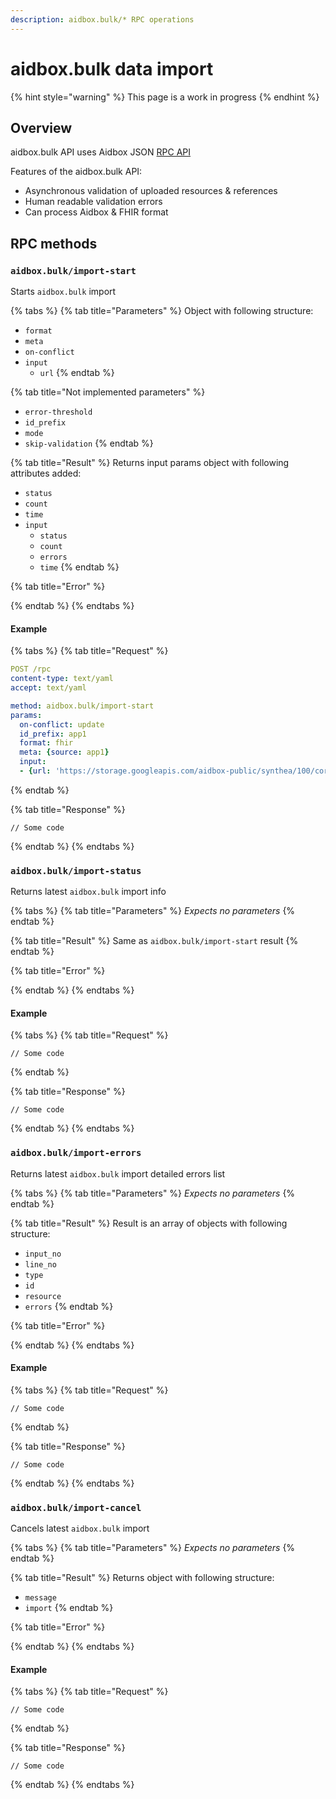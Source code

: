 ```yaml
---
description: aidbox.bulk/* RPC operations
---
```


# aidbox.bulk data import

{% hint style="warning" %}
This page is a work in progress
{% endhint %}

## Overview

aidbox.bulk API uses Aidbox JSON [RPC API](../rpc-api.md)

Features of the aidbox.bulk API:

* Asynchronous validation of uploaded resources & references
* Human readable validation errors
* Can process Aidbox & FHIR format

## RPC methods

### `aidbox.bulk/import-start`

Starts `aidbox.bulk` import

{% tabs %}
{% tab title="Parameters" %}
Object with following structure:

* `format`
* `meta`
* `on-conflict`
* `input`
  * `url`
{% endtab %}

{% tab title="Not implemented parameters" %}
* `error-threshold`
* `id_prefix`
* `mode`
* `skip-validation`
{% endtab %}

{% tab title="Result" %}
Returns input params object with following attributes added:

* `status`
* `count`
* `time`
* `input`
  * `status`
  * `count`
  * `errors`
  * `time`
{% endtab %}

{% tab title="Error" %}

{% endtab %}
{% endtabs %}

#### Example

{% tabs %}
{% tab title="Request" %}
```yaml
POST /rpc
content-type: text/yaml
accept: text/yaml

method: aidbox.bulk/import-start
params:
  on-conflict: update
  id_prefix: app1
  format: fhir
  meta: {source: app1}
  input:
  - {url: 'https://storage.googleapis.com/aidbox-public/synthea/100/corrupted-patient.ndjson.gz'}
```
{% endtab %}

{% tab title="Response" %}
```
// Some code
```
{% endtab %}
{% endtabs %}

### `aidbox.bulk/import-status`

Returns latest `aidbox.bulk` import info

{% tabs %}
{% tab title="Parameters" %}
_Expects no parameters_
{% endtab %}

{% tab title="Result" %}
Same as `aidbox.bulk/import-start` result
{% endtab %}

{% tab title="Error" %}

{% endtab %}
{% endtabs %}

#### Example

{% tabs %}
{% tab title="Request" %}
```
// Some code
```
{% endtab %}

{% tab title="Response" %}
```
// Some code
```
{% endtab %}
{% endtabs %}

### `aidbox.bulk/import-errors`

Returns latest `aidbox.bulk` import detailed errors list

{% tabs %}
{% tab title="Parameters" %}
_Expects no parameters_
{% endtab %}

{% tab title="Result" %}
Result is an array of objects with following structure:

* `input_no`
* `line_no`
* `type`
* `id`
* `resource`
* `errors`
{% endtab %}

{% tab title="Error" %}

{% endtab %}
{% endtabs %}

#### Example

{% tabs %}
{% tab title="Request" %}
```
// Some code
```
{% endtab %}

{% tab title="Response" %}
```
// Some code
```
{% endtab %}
{% endtabs %}

### `aidbox.bulk/import-cancel`

Cancels latest `aidbox.bulk` import

{% tabs %}
{% tab title="Parameters" %}
_Expects no parameters_
{% endtab %}

{% tab title="Result" %}
Returns object with following structure:

* `message`
* `import`
{% endtab %}

{% tab title="Error" %}

{% endtab %}
{% endtabs %}

#### Example

{% tabs %}
{% tab title="Request" %}
```
// Some code
```
{% endtab %}

{% tab title="Response" %}
```
// Some code
```
{% endtab %}
{% endtabs %}


